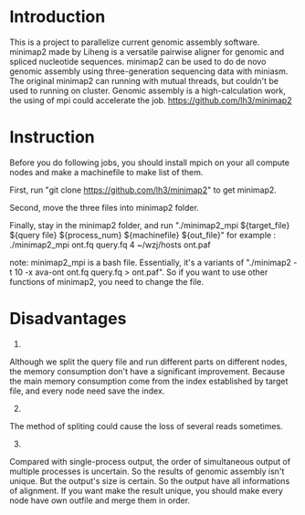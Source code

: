 # Introduction
This is a project to parallelize current genomic assembly software. 
minimap2 made by Liheng is a versatile pairwise aligner for genomic and spliced nucleotide sequences. 
minimap2 can be used to do de novo genomic assembly using three-generation sequencing data with miniasm. 
The original minimap2 can running with mutual threads, but couldn't be used to running on cluster. Genomic assembly is a high-calculation work, the using of mpi could accelerate the job.
https://github.com/lh3/minimap2

# Instruction
Before you  do following jobs, you should install mpich on your all compute nodes and make a machinefile to make list of them.
 
First, run "git clone https://github.com/lh3/minimap2" to get minimap2.

Second, move the three files into minimap2 folder.

Finally, stay in the minimap2 folder, and run "./minimap2_mpi ${target_file} ${query file} ${process_num} ${machinefile} ${out_file}"
            for example :  ./minimap2_mpi  ont.fq query.fq 4 ~/wzj/hosts ont.paf

note: minimap2_mpi is a bash file. Essentially, it's a variants of "./minimap2 -t 10 -x ava-ont ont.fq query.fq > ont.paf". So if you want to use other functions of minimap2, you need to change the file.

# Disadvantages
1. 
Although we split the query file and run different parts on different nodes, the memory consumption don't have a significant improvement. Because the main  memory consumption come from the index established by target file, and every node need save the index.

2.
The method of spliting could cause the loss of several reads sometimes.

3.
Compared with single-process output, the order of simultaneous output of multiple processes is uncertain. So the results of genomic assembly isn't unique. But the output's size is certain. So the output have all informations of alignment. If you want make the result unique, you should make every node have own outfile and merge them in order.  
